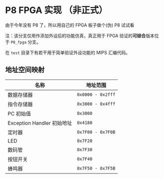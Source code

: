 # P8 FPGA 实现 （非正式）

由于今年没有 P8 了，所以用自己的 FPGA 板子做个(伪) P8 试试看

注：该分支仅用作添加外设后的功能仿真，真正用于 FPGA 验证的**可综合**版本位于 `P8_fpga` 分支。

在 `test` 目录下有若干用于简单验证外设功能的 MIPS 汇编代码。

## 地址空间映射

| 名称                       | 地址范围          |
| -------------------------- | ----------------- |
| 数据存储器                 | `0x0000 - 0x2fff` |
| 指令存储器                 | `0x3000 - 0x4fff` |
| PC 初始值                  | `0x3000`          |
| Exception Handler 初始地址 | `0x4180`          |
| 定时器                     | `0x7F00 - 0x7F0B` |
| LED                        | `0x7F20`          |
| 数码管                     | `0x7F30`          |
| 按钮开关                   | `0x7F40`          |
| 蜂鸣器                     | `0x7F50 - 0x7F5B` |


